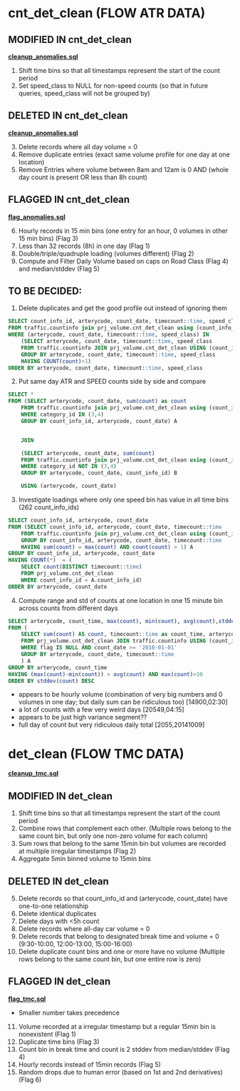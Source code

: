 # cnt_det_clean (FLOW ATR DATA)

## MODIFIED IN cnt_det_clean
**[cleanup_anomalies.sql](cleanup_anomalies.sql)**  

1. Shift time bins so that all timestamps represent the start of the count period
2. Set speed_class to NULL for non-speed counts (so that in future queries, speed_class will not be grouped by)

## DELETED IN cnt_det_clean
**[cleanup_anomalies.sql](cleanup_anomalies.sql)**  

3. Delete records where all day volume = 0
4. Remove duplicate entries (exact same volume profile for one day at one location)
5. Remove Entries where volume between 8am and 12am is 0 AND (whole day count is present OR less than 8h count)

## FLAGGED IN cnt_det_clean
**[flag_anomalies.sql](flag_anomalies.sql)**  

6. Hourly records in 15 min bins (one entry for an hour, 0 volumes in other 15 min bins) (Flag 3)
7. Less than 32 records (8h) in one day (Flag 1)
8. Double/triple/quadruple loading (volumes different) (Flag 2) 
9. Compute and Filter Daily Volume based on caps on Road Class (Flag 4) and median/stddev (Flag 5)   
	
## TO BE DECIDED:
1. Delete duplicates and get the good profile out instead of ignoring them
```sql
SELECT count_info_id, arterycode, count_date, timecount::time, speed_class
FROM traffic.countinfo join prj_volume.cnt_det_clean using (count_info_id)
WHERE (arterycode, count_date, timecount::time, speed_class) IN
	(SELECT arterycode, count_date, timecount::time, speed_class
	FROM traffic.countinfo JOIN prj_volume.cnt_det_clean USING (count_info_id)
	GROUP BY arterycode, count_date, timecount::time, speed_class
	HAVING COUNT(count)>1)
ORDER BY arterycode, count_date, timecount::time, speed_class
```
2. Put same day ATR and SPEED counts side by side and compare
```sql
SELECT *
FROM (SELECT arterycode, count_date, sum(count) as count
	FROM traffic.countinfo join prj_volume.cnt_det_clean using (count_info_id)
	WHERE category_id IN (3,4)
	GROUP BY count_info_id, arterycode, count_date) A


	JOIN 

	(SELECT arterycode, count_date, sum(count)
	FROM traffic.countinfo join prj_volume.cnt_det_clean using (count_info_id)
	WHERE category_id NOT IN (3,4)
	GROUP BY arterycode, count_date, count_info_id) B

	USING (arterycode, count_date)
```
3. Investigate loadings where only one speed bin has value in all time bins (262 count_info_ids)
```sql
SELECT count_info_id, arterycode, count_date
FROM (SELECT count_info_id, arterycode, count_date, timecount::time
	FROM traffic.countinfo join prj_volume.cnt_det_clean using (count_info_id)
	GROUP BY count_info_id, arterycode, count_date, timecount::time
	HAVING sum(count) = max(count) AND count(count) > 1) A
GROUP BY count_info_id, arterycode, count_date
HAVING COUNT(*)  = (
	SELECT count(DISTINCT timecount::time)
	FROM prj_volume.cnt_det_clean
	WHERE count_info_id = A.count_info_id)
ORDER BY arterycode, count_date
```  
4. Compute range and std of counts at one location in one 15 minute bin across counts from different days

```sql
SELECT arterycode, count_time, max(count), min(count), avg(count),stddev(count)
FROM (
	SELECT sum(count) AS count, timecount::time as count_time, arterycode
	FROM prj_volume.cnt_det_clean JOIN traffic.countinfo USING (count_info_id)
	WHERE flag IS NULL AND count_date >= '2010-01-01'
	GROUP BY arterycode, count_date, timecount::time
	) A
GROUP BY arterycode, count_time
HAVING (max(count)-min(count)) > avg(count) AND max(count)>10
ORDER BY stddev(count) DESC 
```
 - appears to be hourly volume (combination of very big numbers and 0 volumes in one day; but daily sum can be ridiculous too) [14900,02:30]
 - a lot of counts with a few very weird days [20549,04:15]
 - appears to be just high variance segment?? 
 - full day of count but very ridiculous daily total [2055,20141009]

# det_clean (FLOW TMC DATA)
**[cleanup_tmc.sql](cleanup_tmc.sql)**  

## MODIFIED IN det_clean

1. Shift time bins so that all timestamps represent the start of the count period
2. Combine rows that complement each other. (Multiple rows belong to the same count bin, but only one non-zero volume for each column)
3. Sum rows that belong to the same 15min bin but volumes are recorded at multiple irregular timestamps (Flag 2)
4. Aggregate 5min binned volume to 15min bins


## DELETED IN det_clean

5. Delete records so that count_info_id and (arterycode, count_date) have one-to-one relationship
6. Delete identical duplicates 
7. Delete days with <5h count
8. Delete records where all-day car volume = 0
9. Delete records that belong to designated break time and volume = 0 (9:30-10:00, 12:00-13:00, 15:00-16:00)
10. Delete duplicate count bins and one or more have no volume (Multiple rows belong to the same count bin, but one entire row is zero)

## FLAGGED IN det_clean 
**[flag_tmc.sql](flag_tmc.sql)** 
 
* Smaller number takes precedence
11. Volume recorded at a irregular timestamp but a regular 15min bin is nonexistent (Flag 1)
12. Duplicate time bins (Flag 3)
13. Count bin in break time and count is 2 stddev from median/stddev (Flag 4)
14. Hourly records instead of 15min records (Flag 5)
15. Random drops due to human error (based on 1st and 2nd derivatives) (Flag 6)